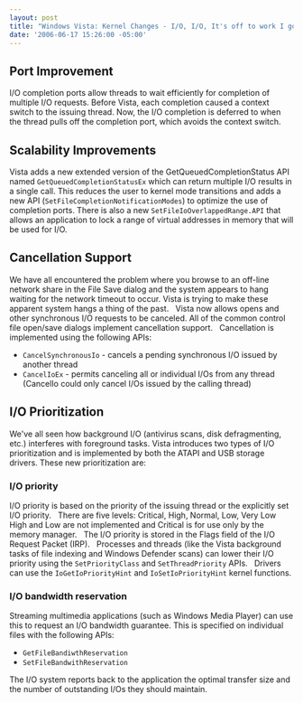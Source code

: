 ```yaml
---
layout: post
title: "Windows Vista: Kernel Changes - I/O, I/O, It's off to work I go..."
date: '2006-06-17 15:26:00 -05:00'
---
```


## Port Improvement

I/O completion ports allow threads to wait efficiently for completion of multiple I/O requests. Before Vista, each completion caused a context switch to the issuing thread. Now, the I/O completion is deferred to when the thread pulls off the completion port, which avoids the context switch.

## Scalability Improvements

Vista adds a new extended version of the GetQueuedCompletionStatus API named `GetQueuedCompletionStatusEx` which can return multiple I/O results in a single call. This reduces the user to kernel mode transitions and adds a new API (`SetFileCompletionNotificationModes`) to optimize the use of completion ports. There is also a new `SetFileIoOverlappedRange.API` that allows an application to lock a range of virtual addresses in memory that will be used for I/O.

## Cancellation Support

We have all encountered the problem where you browse to an off-line network share in the File Save dialog and the system appears to hang waiting for the network timeout to occur. Vista is trying to make these apparent system hangs a thing of the past.
 
Vista now allows opens and other synchronous I/O requests to be canceled. All of the common control file open/save dialogs implement cancellation support.
 
Cancellation is implemented using the following APIs:

* `CancelSynchronousIo` - cancels a pending synchronous I/O issued by another thread
* `CancelIoEx` - permits canceling all or individual I/Os from any thread (CancelIo could only cancel I/Os issued by the calling thread)

## I/O Prioritization

We've all seen how background I/O (antivirus scans, disk defragmenting, etc.) interferes with foreground tasks. Vista introduces two types of I/O prioritization and is implemented by both the ATAPI and USB storage drivers. These new prioritization are:

### I/O priority

I/O priority is based on the priority of the issuing thread or the explicitly set I/O priority.
 
There are five levels: Critical, High, Normal, Low, Very Low
 
High and Low are not implemented and Critical is for use only by the memory manager.
 
The I/O priority is stored in the Flags field of the I/O Request Packet (IRP).
 
Processes and threads (like the Vista background tasks of file indexing and Windows Defender scans) can lower their I/O priority using the `SetPriorityClass` and `SetThreadPriority` APIs.
 
Drivers can use the `IoGetIoPriorityHint` and `IoSetIoPriorityHint` kernel functions.

### I/O bandwidth reservation

Streaming multimedia applications (such as Windows Media Player) can use this to request an I/O bandwidth guarantee. This is specified on individual files with the following APIs:

* `GetFileBandiwthReservation`
* `SetFileBandwithReservation`

The I/O system reports back to the application the optimal transfer size and the number of outstanding I/Os they should maintain.
